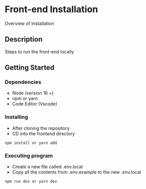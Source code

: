 # Front-end Installation 

Overview of Installation

## Description

Steps to run the front-end locally

## Getting Started

### Dependencies

* Node (version 16 +)
* npm or yarn 
* Code Editor (Vscode)

### Installing

* After cloning the repository
* CD into the frontend directory
```
npm install or yarn add
```

### Executing program
* Create a new file called .env.local
* Copy all the contents from .env.example to the new .env.local
```
npm run dev or yarn dev
```


